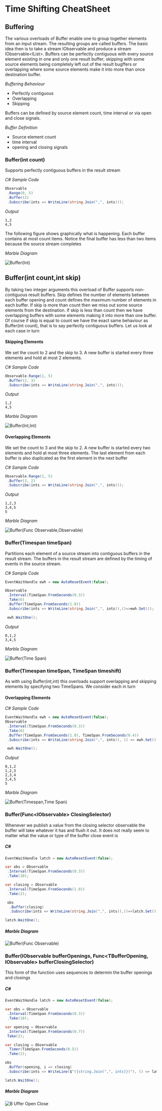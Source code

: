 ﻿# Time Shifting CheatSheet

## Buffering 
The various overloads of Buffer enable one to group together elements from an input stream. The resulting groups are called buffers. The basic idea then is to take a stream IObservable<T> and produce a stream IObservable<IList<T>>. Buffers can be perfectly contiguous with every source element existing in one and only one result buffer; skipping with some source elements being completely left out of the result bugffers or overlapping where some source elements make it into more than once destination buffer.

*Buffering Behaviour*
* Perfectly contiguous 
* Overlapping
* Skipping

 Buffers can be defined by source element count, time interval or via open and close signals.

*Buffer Definition*
* Source element count
* time interval
* opening and closing signals


### Buffer(int count)
Supports perfectly contiguous buffers in the result stream

*C# Sample Code*
```csharp
Observable
 .Range(0, 5)
 .Buffer(2)
 .Subscribe(ints => WriteLine(string.Join(",", ints)));
```
*Output*
```
1,2
4,5
```

The following figure shows graphically what is happening. Each buffer contains at most count items. Notice the final buffer has less than two items because the source stream completes

*Marble Diagram*

![Buffer(Int)](Resources/Buffer(int).png)


## Buffer(int count,int skip)
By taking two integer arguments this overload of Buffer supports non-contiguous result buffers. Skip defines the number of elements between each buffer opening and count defines the maximum number of elements in each buffer. If skip is more than count then we miss out some source elements from the destination. If skip is less than count then we have overlapping buffers with some elements making it into more than one buffer. Of course if skip is equal to count we have the exact same behaviour as Buffer(int count), that is to say perfectly contiguous buffers. Let us look at each case in turn

#### Skipping Elements
We set the count to 2 and the skip to 3. A new buffer is started every three elements and hold at most 2 elements.

*C# Sample Code*
```csharp           
Observable.Range(1, 5)
 .Buffer(2, 3)
 .Subscribe(ints => WriteLine(string.Join(",", ints)));
```
*Output*
```
1,2
4,5
```

*Marble Diagram*

![Buffer(Int,Int)](Resources/Buffer(int,int).png)

#### Overlapping Elements
We set the count to 3 and the skip to 2. A new buffer is started every two elements and hold at most three elements. The last element from each buffer is also duplicated as the first element in the next buffer

*C# Sample Code*
```csharp           
Observable.Range(1, 5)
 .Buffer(3, 2)
 .Subscribe(ints => WriteLine(string.Join(",", ints)));
```
*Output*
```
1,2,3
3,4,5
5
```
*Marble Diagram*

![Buffer(Func Observable,Observable)](Resources/Buffer(FuncObservable,Observable).png)

### Buffer(Timespan timeSpan)
Partitions each element of a source stream into contiguous buffers in the result stream. The buffers in the result stream are defined by the timing of events in the source stream.

*C# Sample Code*
```csharp    
EventWaitHandle ewh = new AutoResetEvent(false);

Observable
 .Interval(TimeSpan.FromSeconds(0.3))
 .Take(6)
 .Buffer(TimeSpan.FromSeconds(1.0))
 .Subscribe(ints => WriteLine(string.Join(",", ints)),()=>ewh.Set());

 ewh.WaitOne();
```
*Output*
```
0,1,2
3,4,5
```

*Marble Diagram*

![Buffer(Time Span)](Resources/Buffer(TimeSpan).png)

### Buffer(Timespan timeSpan, TimeSpan timeshift)
As with using Buffer(int,int) this overloads support overlapping and skipping elements by specifying two TimeSpans. We consider each in turn

#### Overlapping Elements
*C# Sample Code*
```csharp    
EventWaitHandle ewh = new AutoResetEvent(false);
Observable
 .Interval(TimeSpan.FromSeconds(0.3))
 .Take(6)
 .Buffer(TimeSpan.FromSeconds(1.0), TimeSpan.FromSeconds(0.4))
 .Subscribe(ints => WriteLine(string.Join(",", ints)), () => ewh.Set());

 ewh.WaitOne();
```
*Output*
```
0,1,2
1,2,3
2,3,4
3,4,5
5
```
*Marble Diagram*

![Buffer(Timespan,Time Span)](Resources/Buffer(Timespan,TimeSpan).png)



### Buffer(Func<IObservable<TClosingSelector>> ClosingSelector)
Whenever we publish a value from the closing selector observable the buffer will take whatever it has and flush it out. It does not really seem to matter what the value or type of the buffer close event is

##### C#
```csharp
EventWaitHandle latch = new AutoResetEvent(false);

var obs = Observable
 .Interval(TimeSpan.FromSeconds(0.3))
 .Take(10);

var closing = Observable
 .Interval(TimeSpan.FromSeconds(1.0))
 .Take(2);

 obs
  .Buffer(closing)
  .Subscribe(ints => WriteLine(string.Join(",", ints)),()=>latch.Set());

latch.WaitOne();
```
##### Marble Diagram
![Buffer(Func Observable)](Resources/Buffer(FuncObservable).png)

### Buffer(IObservable<TBufferOpening> bufferOpenings, Func<TBufferOpening, IObservable<TBufferClosing>> bufferClosingSelector)
This form of the function uses sequences to determin the buffer openings and closings
##### C#
```csharp
EventWaitHandle latch = new AutoResetEvent(false);

var obs = Observable
 .Interval(TimeSpan.FromSeconds(0.3))
 .Take(10);

var opening = Observable
 .Interval(TimeSpan.FromSeconds(0.7))
 Take(2);

var closing = Observable
 .Timer(TimeSpan.FromSeconds(0.5))
 .Take(2);

obs
 .Buffer(opening, i => closing)
 .Subscribe(ints => WriteLine($"({string.Join(",", ints)})"), () => latch.Set());

latch.WaitOne();
```
##### Marble Diagram
![B Uffer Open Close](Resources/BUfferOpenClose.png)







